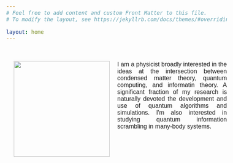 ```yaml
---
# Feel free to add content and custom Front Matter to this file.
# To modify the layout, see https://jekyllrb.com/docs/themes/#overriding-theme-defaults

layout: home
---
```

<style>
    @font-face {
            font-family: 'Comfortaa';
            src: url('/Manoline-git.github.io/fonts/Comfortaa-Regular.ttf') format('truetype');
            font-weight: normal;
            font-style: normal;
    }
    
    body {
        font-family: 'Comfortaa', sans-serif;
        font-size: 16px;
        text-align: justify;
    }
</style>

&nbsp;

<img src="/Manoline-git.github.io/img/img.jpg" align="left" hspace = '20' width="250px"/>
I am a physicist broadly interested in the ideas at the intersection between condensed matter theory, quantum computing, and informatin theory. A significant fraction of my research is naturally devoted the development and use of quantum algorithms and simulations. I'm also interested in studying quantum information scrambling in many-body systems.

<br clear="left"/>

&nbsp;